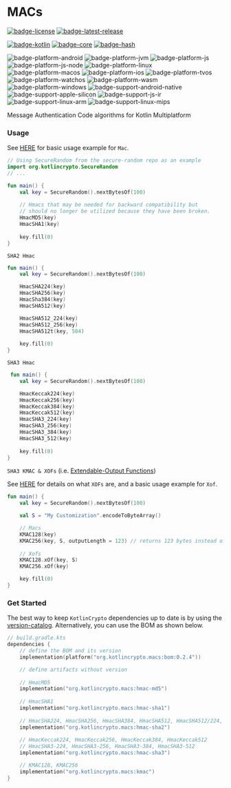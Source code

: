 # MACs
[![badge-license]][url-license]
[![badge-latest-release]][url-latest-release]

[![badge-kotlin]][url-kotlin]
[![badge-core]][url-core]
[![badge-hash]][url-hash]

![badge-platform-android]
![badge-platform-jvm]
![badge-platform-js]
![badge-platform-js-node]
![badge-platform-linux]
![badge-platform-macos]
![badge-platform-ios]
![badge-platform-tvos]
![badge-platform-watchos]
![badge-platform-wasm]
![badge-platform-windows]
![badge-support-android-native]
![badge-support-apple-silicon]
![badge-support-js-ir]
![badge-support-linux-arm]
![badge-support-linux-mips]

Message Authentication Code algorithms for Kotlin Multiplatform

### Usage

See [HERE][url-core-usage] for basic usage example for `Mac`.

```kotlin
// Using SecureRandom from the secure-random repo as an example
import org.kotlincrypto.SecureRandom
// ...

fun main() {
    val key = SecureRandom().nextBytesOf(100)
    
    // Hmacs that may be needed for backward compatibility but
    // should no longer be utilized because they have been broken.
    HmacMD5(key)
    HmacSHA1(key)
    
    key.fill(0)
}
```

`SHA2 Hmac`

```kotlin
fun main() {
    val key = SecureRandom().nextBytesOf(100)

    HmacSHA224(key)
    HmacSHA256(key)
    HmacSha384(key)
    HmacSHA512(key)

    HmacSHA512_224(key)
    HmacSHA512_256(key)
    HmacSHA512t(key, 504)
    
    key.fill(0)
}
```

`SHA3 Hmac`

```kotlin
 fun main() {
    val key = SecureRandom().nextBytesOf(100)

    HmacKeccak224(key)
    HmacKeccak256(key)
    HmacKeccak384(key)
    HmacKeccak512(key)
    HmacSHA3_224(key)
    HmacSHA3_256(key)
    HmacSHA3_384(key)
    HmacSHA3_512(key)
    
    key.fill(0)
}
```

`SHA3 KMAC & XOFs` (i.e. [Extendable-Output Functions][url-pub-xof])

See [HERE][url-core-usage] for details on what `XOFs` are, and a basic usage example for `Xof`.

```kotlin
fun main() {
    val key = SecureRandom().nextBytesOf(100)

    val S = "My Customization".encodeToByteArray()

    // Macs
    KMAC128(key)
    KMAC256(key, S, outputLength = 123) // returns 123 bytes instead of the default when doFinal() is invoked
    
    // Xofs
    KMAC128.xOf(key, S)
    KMAC256.xOf(key)

    key.fill(0)
}
```

### Get Started

The best way to keep `KotlinCrypto` dependencies up to date is by using the 
[version-catalog][url-version-catalog]. Alternatively, you can use the BOM as 
shown below.

<!-- TAG_VERSION -->

```kotlin
// build.gradle.kts
dependencies {
    // define the BOM and its version
    implementation(platform("org.kotlincrypto.macs:bom:0.2.4"))

    // define artifacts without version
    
    // HmacMD5
    implementation("org.kotlincrypto.macs:hmac-md5")
    
    // HmacSHA1
    implementation("org.kotlincrypto.macs:hmac-sha1")
    
    // HmacSHA224, HmacSHA256, HmacSHA384, HmacSHA512, HmacSHA512/224, HmacSHA512/256
    implementation("org.kotlincrypto.macs:hmac-sha2")
    
    // HmacKeccak224, HmacKeccak256, HmacKeccak384, HmacKeccak512
    // HmacSHA3-224, HmacSHA3-256, HmacSHA3-384, HmacSHA3-512
    implementation("org.kotlincrypto.macs:hmac-sha3")

    // KMAC128, KMAC256
    implementation("org.kotlincrypto.macs:kmac")
}
```

<!-- TAG_VERSION -->
[badge-latest-release]: https://img.shields.io/badge/latest--release-0.2.4-blue.svg?style=flat
[badge-license]: https://img.shields.io/badge/license-Apache%20License%202.0-blue.svg?style=flat

<!-- TAG_DEPENDENCIES -->
[badge-kotlin]: https://img.shields.io/badge/kotlin-1.8.10-blue.svg?logo=kotlin
[badge-core]: https://img.shields.io/badge/kotlincrypto.core-0.2.4-blue.svg
[badge-hash]: https://img.shields.io/badge/kotlincrypto.hash-0.2.4-blue.svg

<!-- TAG_PLATFORMS -->
[badge-platform-android]: http://img.shields.io/badge/-android-6EDB8D.svg?style=flat
[badge-platform-jvm]: http://img.shields.io/badge/-jvm-DB413D.svg?style=flat
[badge-platform-js]: http://img.shields.io/badge/-js-F8DB5D.svg?style=flat
[badge-platform-js-node]: https://img.shields.io/badge/-nodejs-68a063.svg?style=flat
[badge-platform-linux]: http://img.shields.io/badge/-linux-2D3F6C.svg?style=flat
[badge-platform-macos]: http://img.shields.io/badge/-macos-111111.svg?style=flat
[badge-platform-ios]: http://img.shields.io/badge/-ios-CDCDCD.svg?style=flat
[badge-platform-tvos]: http://img.shields.io/badge/-tvos-808080.svg?style=flat
[badge-platform-watchos]: http://img.shields.io/badge/-watchos-C0C0C0.svg?style=flat
[badge-platform-wasm]: https://img.shields.io/badge/-wasm-624FE8.svg?style=flat
[badge-platform-windows]: http://img.shields.io/badge/-windows-4D76CD.svg?style=flat
[badge-support-android-native]: http://img.shields.io/badge/support-[AndroidNative]-6EDB8D.svg?style=flat
[badge-support-apple-silicon]: http://img.shields.io/badge/support-[AppleSilicon]-43BBFF.svg?style=flat
[badge-support-js-ir]: https://img.shields.io/badge/support-[js--IR]-AAC4E0.svg?style=flat
[badge-support-linux-arm]: http://img.shields.io/badge/support-[LinuxArm]-2D3F6C.svg?style=flat
[badge-support-linux-mips]: http://img.shields.io/badge/support-[LinuxMIPS]-2D3F6C.svg?style=flat

[url-latest-release]: https://github.com/KotlinCrypto/MACs/releases/latest
[url-license]: https://www.apache.org/licenses/LICENSE-2.0.txt
[url-kotlin]: https://kotlinlang.org
[url-core]: https://github.com/KotlinCrypto/core
[url-core-usage]: https://github.com/KotlinCrypto/core#usage
[url-hash]: https://github.com/KotlinCrypto/hash
[url-pub-xof]: https://nvlpubs.nist.gov/nistpubs/FIPS/NIST.FIPS.202.pdf
[url-version-catalog]: https://github.com/KotlinCrypto/version-catalog
